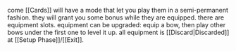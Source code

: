 come [[Cards]] will have a mode that let you play them in a semi-permanent fashion. they will grant you some bonus while they are equipped. there are equipment slots. equipment can be upgraded: equip a bow, then play other bows under the first one to level it up. all equipment is [[Discard|Discarded]] at [[Setup Phase]]/[[Exit]].